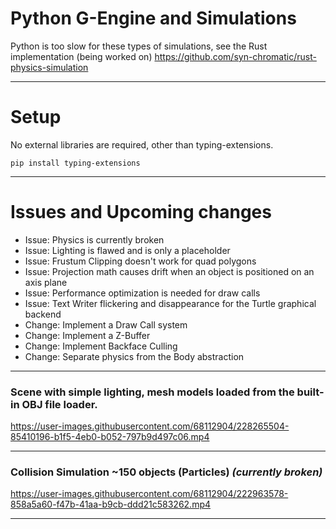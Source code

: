 # Python G-Engine and Simulations
Python is too slow for these types of simulations, see the Rust implementation (being worked on)
https://github.com/syn-chromatic/rust-physics-simulation

___
# Setup
No external libraries are required, other than typing-extensions.

```pip install typing-extensions```

___
# Issues and Upcoming changes 
* Issue: Physics is currently broken
* Issue: Lighting is flawed and is only a placeholder
* Issue: Frustum Clipping doesn't work for quad polygons
* Issue: Projection math causes drift when an object is positioned on an axis plane
* Issue: Performance optimization is needed for draw calls
* Issue: Text Writer flickering and disappearance for the Turtle graphical backend
* Change: Implement a Draw Call system
* Change: Implement a Z-Buffer
* Change: Implement Backface Culling
* Change: Separate physics from the Body abstraction 

___
### Scene with simple lighting, mesh models loaded from the built-in OBJ file loader.
https://user-images.githubusercontent.com/68112904/228265504-85410196-b1f5-4eb0-b052-797b9d497c06.mp4

___
### Collision Simulation ~150 objects (Particles) *(currently broken)*
https://user-images.githubusercontent.com/68112904/222963578-858a5a60-f47b-41aa-b9cb-ddd21c583262.mp4

___


